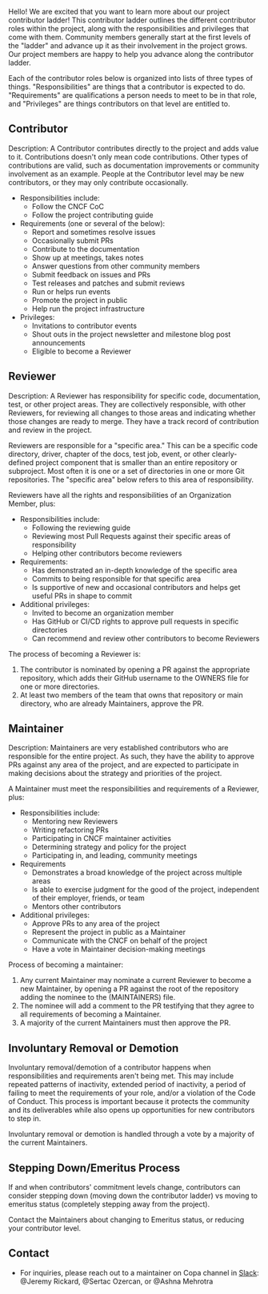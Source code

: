 Hello! We are excited that you want to learn more about our project contributor ladder! This contributor ladder outlines the different contributor roles within the project, along with the responsibilities and privileges that come with them. Community members generally start at the first levels of the "ladder" and advance up it as their involvement in the project grows. Our project members are happy to help you advance along the contributor ladder.

Each of the contributor roles below is organized into lists of three types of things. "Responsibilities" are things that a contributor is expected to do. "Requirements" are qualifications a person needs to meet to be in that role, and "Privileges" are things contributors on that level are entitled to.

## Contributor

Description: A Contributor contributes directly to the project and adds value to it. Contributions doesn't only mean code contributions. Other types of contributions are valid, such as documentation improvements or community involvement as an example. People at the Contributor level may be new contributors, or they may only contribute occasionally.

- Responsibilities include:
  - Follow the CNCF CoC
  - Follow the project contributing guide
- Requirements (one or several of the below):
  - Report and sometimes resolve issues
  - Occasionally submit PRs
  - Contribute to the documentation
  - Show up at meetings, takes notes
  - Answer questions from other community members
  - Submit feedback on issues and PRs
  - Test releases and patches and submit reviews
  - Run or helps run events
  - Promote the project in public
  - Help run the project infrastructure
- Privileges:
  - Invitations to contributor events
  - Shout outs in the project newsletter and milestone blog post announcements
  - Eligible to become a Reviewer

## Reviewer

Description: A Reviewer has responsibility for specific code, documentation, test, or other project areas. They are collectively responsible, with other Reviewers, for reviewing all changes to those areas and indicating whether those changes are ready to merge. They have a track record of contribution and review in the project.

Reviewers are responsible for a "specific area." This can be a specific code directory, driver, chapter of the docs, test job, event, or other clearly-defined project component that is smaller than an entire repository or subproject. Most often it is one or a set of directories in one or more Git repositories. The "specific area" below refers to this area of responsibility.

Reviewers have all the rights and responsibilities of an Organization Member, plus:

- Responsibilities include:
  - Following the reviewing guide
  - Reviewing most Pull Requests against their specific areas of responsibility
  - Helping other contributors become reviewers
- Requirements:
  - Has demonstrated an in-depth knowledge of the specific area
  - Commits to being responsible for that specific area
  - Is supportive of new and occasional contributors and helps get useful PRs in shape to commit
- Additional privileges:
  - Invited to become an organization member
  - Has GitHub or CI/CD rights to approve pull requests in specific directories
  - Can recommend and review other contributors to become Reviewers

The process of becoming a Reviewer is:

1. The contributor is nominated by opening a PR against the appropriate repository, which adds their GitHub username to the OWNERS file for one or more directories.
2. At least two members of the team that owns that repository or main directory, who are already Maintainers, approve the PR.

## Maintainer

Description: Maintainers are very established contributors who are responsible for the entire project. As such, they have the ability to approve PRs against any area of the project, and are expected to participate in making decisions about the strategy and priorities of the project.

A Maintainer must meet the responsibilities and requirements of a Reviewer, plus:

- Responsibilities include:
  - Mentoring new Reviewers
  - Writing refactoring PRs
  - Participating in CNCF maintainer activities
  - Determining strategy and policy for the project
  - Participating in, and leading, community meetings
- Requirements
  - Demonstrates a broad knowledge of the project across multiple areas
  - Is able to exercise judgment for the good of the project, independent of their employer, friends, or team
  - Mentors other contributors
- Additional privileges:
  - Approve PRs to any area of the project
  - Represent the project in public as a Maintainer
  - Communicate with the CNCF on behalf of the project
  - Have a vote in Maintainer decision-making meetings

Process of becoming a maintainer:

1. Any current Maintainer may nominate a current Reviewer to become a new Maintainer, by opening a PR against the root of the repository adding the nominee to the (MAINTAINERS) file.
2. The nominee will add a comment to the PR testifying that they agree to all requirements of becoming a Maintainer.
3. A majority of the current Maintainers must then approve the PR.

## Involuntary Removal or Demotion

Involuntary removal/demotion of a contributor happens when responsibilities and requirements aren't being met. This may include repeated patterns of inactivity, extended period of inactivity, a period of failing to meet the requirements of your role, and/or a violation of the Code of Conduct. This process is important because it protects the community and its deliverables while also opens up opportunities for new contributors to step in.

Involuntary removal or demotion is handled through a vote by a majority of the current Maintainers.

## Stepping Down/Emeritus Process

If and when contributors' commitment levels change, contributors can consider stepping down (moving down the contributor ladder) vs moving to emeritus status (completely stepping away from the project).

Contact the Maintainers about changing to Emeritus status, or reducing your contributor level.

## Contact

- For inquiries, please reach out to a maintainer on Copa channel in [Slack](https://cloud-native.slack.com): @Jeremy Rickard, @Sertac Ozercan, or @Ashna Mehrotra
